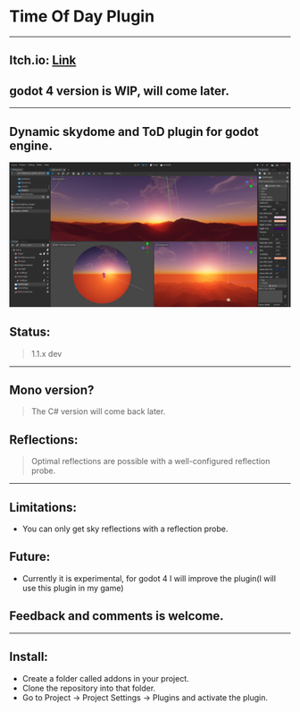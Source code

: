 # Time Of Day Plugin
------------------------------------
## Itch.io: [Link](https://jaykuellar.itch.io/godot-time-of-day-plugin)

## godot 4 version is WIP, will come later.
------------------------------------

Dynamic skydome and ToD plugin for godot engine.
------------------------------------
![Screenshot](https://raw.githubusercontent.com/7leodev/UniversalSky/main/Screenshots/Screenshot0.jpg)

## Status:
> 1.1.x dev
------------------------------------

## Mono version?
> The C# version will come back later.

## Reflections:
> Optimal reflections are possible with a well-configured reflection probe. 
------------------------------------

## Limitations: 
- You can only get sky reflections with a reflection probe. 

## Future:
- Currently it is experimental, for godot 4 I will improve the plugin(I will use this plugin in my game)

## Feedback and comments is welcome.
------------------------------------

## Install:
- Create a folder called addons in your project. 
- Clone the repository into that folder. 
- Go to Project -> Project Settings -> Plugins and activate the plugin. 
